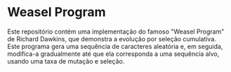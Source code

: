 # Weasel Program

Este repositório contém uma implementação do famoso "Weasel Program" de Richard Dawkins, que demonstra a evolução por seleção cumulativa. Este programa gera uma sequência de caracteres aleatória e, em seguida, modifica-a gradualmente até que ela corresponda a uma sequência alvo, usando uma taxa de mutação e seleção.
